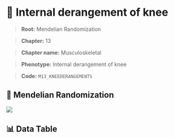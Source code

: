 # 🧪 Internal derangement of knee

> **Root:** Mendelian Randomization

> **Chapter:** 13  

> **Chapter name:** Musculoskeletal

> **Phenotype:** Internal derangement of knee  

> **Code:** `M13_KNEEDERANGEMENTS`

## 🧬 Mendelian Randomization  

<img src="/MR/Figures/Forward/M13_KNEEDERANGEMENTS.png"/>

## 📊 Data Table

<CsvTableMRF src="/public/MR/Data/Forward/M13_KNEEDERANGEMENTS.csv"/>
